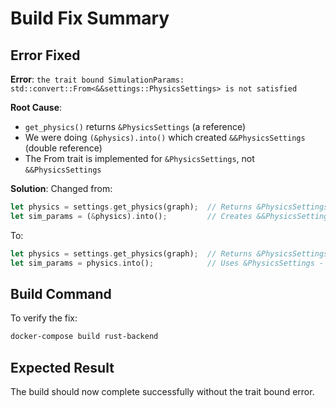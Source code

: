 # Build Fix Summary

## Error Fixed
**Error**: `the trait bound SimulationParams: std::convert::From<&&settings::PhysicsSettings> is not satisfied`

**Root Cause**: 
- `get_physics()` returns `&PhysicsSettings` (a reference)
- We were doing `(&physics).into()` which created `&&PhysicsSettings` (double reference)
- The From trait is implemented for `&PhysicsSettings`, not `&&PhysicsSettings`

**Solution**:
Changed from:
```rust
let physics = settings.get_physics(graph);  // Returns &PhysicsSettings
let sim_params = (&physics).into();         // Creates &&PhysicsSettings - WRONG!
```

To:
```rust
let physics = settings.get_physics(graph);  // Returns &PhysicsSettings
let sim_params = physics.into();            // Uses &PhysicsSettings - CORRECT!
```

## Build Command
To verify the fix:
```bash
docker-compose build rust-backend
```

## Expected Result
The build should now complete successfully without the trait bound error.
